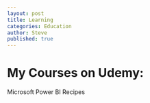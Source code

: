 ```yaml
---
layout: post
title: Learning
categories: Education
author: Steve
published: true
---
```

 # My Courses on Udemy:

Microsoft Power BI Recipes


